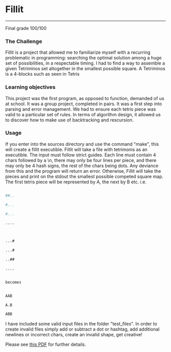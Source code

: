# **Fillit**
_________________________________

Final grade 100/100
### The Challenge 
Fillit is a project that allowed me to familiarize myself with a recurring
problematic in programming: searching the optimal solution among a huge set of possibilities, in a respectable timing. I had to find a way to
assemble a given Tetriminos set altogether in the smallest possible square. A Tetriminos is a 4-blocks such as seen in Tetris
### Learning objectives 
This project was the first program, as opposed to function, demanded of us at school. It was a group project, completed in pairs. It was a first step into parsing and error management. We had to ensure each tetris piece was valid to a particular set of rules. In terms of algorithm design, it allowed us to discover how to make use of backtracking and rescursion. 
### Usage
If you enter into the sources directory and use the command "make", this will create a fillit executible. 
Fillit will take a file with tetrimonis as an executible. The input must follow strict guides. Each line must contain 4 chars followed by a \n, there may only be four lines per piece, and there may only be 4 hash signs, the rest of the chars being dots. Any deviance from this and the program will return an error. 
Otherwise, Fillit will take the pieces and print on the stdout the smallest possible competed square map. The first tetris piece will be represented by A, the next by B etc. 
i.e.

```bash

##..

#...

#...

....



...#

...#

..##

....


becomes


AAB

A.B

ABB
```

I have included some valid input files in the folder "test_files". In order to create invalid files simply add or subtract a dot or hashtag, add additional newlines or incorrect chars, create an invalid shape, get creative!

Please see [this PDF](https://github.com/finolacahill/fillit/blob/master/fillit.en.pdf) for further details. 

